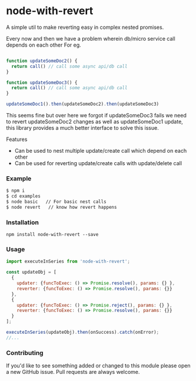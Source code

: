 # node-with-revert

A simple util to make reverting easy in complex nested promises.

Every now and then we have a problem wherein db/micro service call depends on each other
For eg.

```javascript

function updateSomeDoc2() {
  return call() // call some async api/db call
}

function updateSomeDoc3() {
  return call() // call some async api/db call
}

updateSomeDoc1().then(updateSomeDoc2).then(updateSomeDoc3)
```

This seems fine but over here we forgot if updateSomeDoc3 fails we need to revert updateSomeDoc2
changes as well as updateSomeDoc1 update, this library provides a much better interface to solve this issue.

Features

  - Can be used to nest multiple update/create call which depend on each other
  - Can be used for reverting update/create calls with update/delete call

### Example
```sh
$ npm i
$ cd examples
$ node basic   // For basic nest calls
$ node revert   // know how revert happens
```

### Installation
``npm install node-with-revert --save``

### Usage
```javascript
import executeInSeries from 'node-with-revert';

const updateObj = [
  {
    updater: {funcToExec: () => Promise.resolve(), params: {} },
    reverter: {funcToExec: () => Promise.resolve(), params: {}}
  },
  {
    updater: {funcToExec: () => Promise.reject(), params: {} },
    reverter: {funcToExec: () => Promise.resolve(), params: {}}
  }
];

executeInSeries(updateObj).then(onSuccess).catch(onError);
//...
```

### Contributing

If you'd like to see something added or changed to this module please open a new GitHub issue. Pull requests are always welcome.
